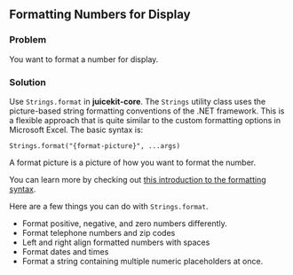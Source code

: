## Formatting Numbers for Display

### Problem

You want to format a number for display.

### Solution                            

Use `Strings.format` in **juicekit-core**. The `Strings` utility class uses the picture-based string formatting conventions of the .NET framework. This is a flexible approach that is quite similar to the custom formatting options in Microsoft Excel. The basic syntax is:

    Strings.format("{format-picture}", ...args)
    
A format picture is a picture of how you want to format the number. 

You can learn more by checking out [this introduction to the formatting syntax](http://blog.stevex.net/string-formatting-in-csharp/).
                                                                 
Here are a few things you can do with `Strings.format`.

* Format positive, negative, and zero numbers differently.
* Format telephone numbers and zip codes
* Left and right align formatted numbers with spaces
* Format dates and times
* Format a string containing multiple numeric placeholders at once.